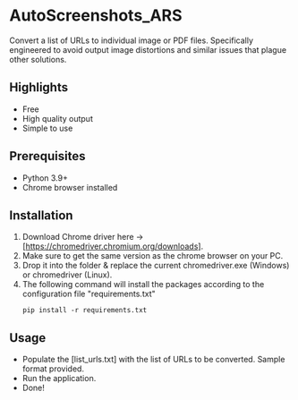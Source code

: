 # AutoScreenshots_ARS
Convert a list of URLs to individual image or PDF files. Specifically engineered to avoid output image distortions and similar issues that plague other solutions.

## Highlights

*	Free
*	High quality output
*	Simple to use

## Prerequisites

* Python 3.9+
* Chrome browser installed

## Installation
1. Download Chrome driver here -> [https://chromedriver.chromium.org/downloads]. 
2. Make sure to get the same version as the chrome browser on your PC.
3. Drop it into the folder & replace the current chromedriver.exe (Windows) or chromedriver (Linux).
4. The following command will install the packages according to the configuration file "requirements.txt"
   ```
   pip install -r requirements.txt
   ```
   
## Usage

* Populate the [list_urls.txt] with the list of URLs to be converted. Sample format provided. 
* Run the application.
* Done!
